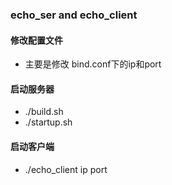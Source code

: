### echo_ser and echo_client 
#### 修改配置文件
- 主要是修改 bind.conf下的ip和port
#### 启动服务器
- ./build.sh 
- ./startup.sh
#### 启动客户端
- ./echo_client ip port
